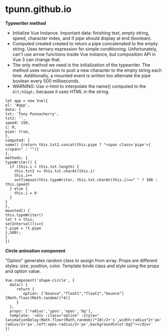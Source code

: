 # tpunn.github.io

**Typewriter method**

- Initialize Vue Instance. Important data: finishing text, empty string, speed, character index, and if pipe should display at end (boolean).
- Computed created created to return a pipe concatenated to the empty string. Uses ternary expression for simple conditioning. Unfortunately, can't use arrow functions inside Vue instance, but composition API in Vue 3 can change that.
- The only method we need is the initialization of the typewriter. The method uses recursion to post a new character to the empty string each time. Additionally, a mounted event is written too alternate the pipe boolean every 500 milliseconds.
- WARNING: Use v-html to interpolate the name() computed to the `&lt;h1&gt;` because it uses HTML in the string.

```
let app = new Vue({ 
el: '#app', 
data: {
txt: 'Tony Punnacherry',
txt2: '',
speed: 150,
i: 0,
pipe: true,
},
computed: {
name() {return this.txt2.concat(this.pipe ? "<span class='pipe'>|</span>" : "")}
},
methods: {
typeWriter() {
  if (this.i < this.txt.length) {
    this.txt2 += this.txt.charAt(this.i)
    this.i++
    setTimeout(this.typeWriter, this.txt.charAt(this.i)==" " ? 300 : this.speed)
  } else {
    this.i = 0
  }
}
},
mounted() {
this.typeWriter()
let t = this;
setInterval(()=>{
t.pipe = !t.pipe
},500);
}
})
```

**Circle animation component**

"Option" generates random class to assign from array.
Props are different styles: size, position, color.
Template binds class and style using the props and option value.

```
Vue.component('shape-circle', {
  data() {
     return {
        option: ["bounce","float1","float2","bounce"][Math.floor(Math.random()*4)]
     }
  },
  props: ['radius','ypos','xpos','bg'],
  template: `<div :class="option" :style="{animationDelay:Math.floor(Math.random()*10)/2+'s',width:radius*2+'px',height:radius*2+'px',top:ypos-radius/2+'px',left:xpos-radius/2+'px',backgroundColor:bg}"></div>`
})
```
